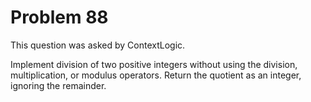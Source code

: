 # Problem 88

This question was asked by ContextLogic.

Implement division of two positive integers without using the division, multiplication, or modulus operators. Return the quotient as an integer, ignoring the remainder.